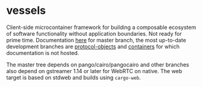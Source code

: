 # vessels

Client-side microcontainer framework for building a composable ecosystem of software functionality without application boundaries. Not ready for prime time. Documentation [here](https://noocene.github.io/vessels) for master branch, the most up-to-date development branches are [protocol-objects](https://github.com/noocene/vessels/tree/protocol-objects) and [containers](https://github.com/noocene/vessels/tree/containers) for which documentation is not hosted.

The master tree depends on pango/cairo/pangocairo and other branches also depend on gstreamer 1.14 or later for WebRTC on native. The web target is based on stdweb and builds using `cargo-web`.